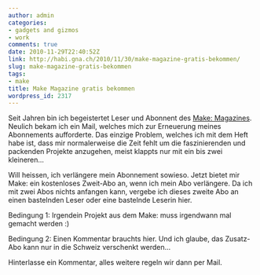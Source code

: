 ```yaml
---
author: admin
categories:
- gadgets and gizmos
- work
comments: true
date: 2010-11-29T22:40:52Z
link: http://habi.gna.ch/2010/11/30/make-magazine-gratis-bekommen/
slug: make-magazine-gratis-bekommen
tags:
- make
title: Make Magazine gratis bekommen
wordpress_id: 2317
---
```


Seit Jahren bin ich begeistertet Leser und Abonnent des [Make: Magazines](http://makezine.com/). Neulich bekam ich ein Mail, welches mich zur Erneuerung meines Abonnements aufforderte. Das einzige Problem, welches ich mit dem Heft habe ist, dass mir normalerweise die Zeit fehlt um die faszinierenden und packenden Projekte anzugehen, meist klappts nur mit ein bis zwei kleineren...




Will heissen, ich verlängere mein Abonnement sowieso. Jetzt bietet mir Make: ein kostenloses Zweit-Abo an, wenn ich mein Abo verlängere. Da ich mit zwei Abos nichts anfangen kann, vergebe ich dieses zweite Abo an einen bastelnden Leser oder eine bastelnde Leserin hier.




Bedingung 1: Irgendein Projekt aus dem Make: muss irgendwann mal gemacht werden :)




Bedingung 2: Einen Kommentar brauchts hier. Und ich glaube, das Zusatz-Abo kann nur in die Schweiz verschenkt werden...




Hinterlasse ein Kommentar, alles weitere regeln wir dann per Mail.



